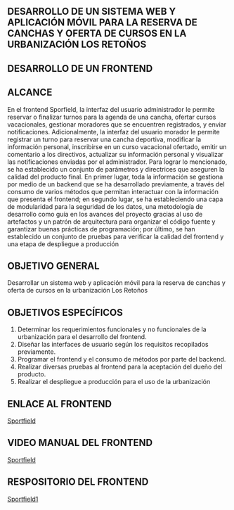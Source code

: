 ## DESARROLLO DE UN SISTEMA WEB Y APLICACIÓN MÓVIL PARA LA RESERVA DE CANCHAS Y OFERTA DE CURSOS EN LA URBANIZACIÓN LOS RETOÑOS
## DESARROLLO DE UN FRONTEND

## ALCANCE 
En el frontend Sporfield, la interfaz del usuario administrador le permite reservar o finalizar turnos para la agenda de una cancha, ofertar cursos vacacionales, gestionar moradores que se encuentren registrados, y enviar notificaciones. Adicionalmente, la interfaz del usuario morador le permite registrar un turno para reservar una cancha deportiva, modificar la información personal, inscribirse en un curso vacacional ofertado, emitir un comentario a los directivos, actualizar su información personal y visualizar las notificaciones enviadas por el administrador. Para lograr lo mencionado, se ha establecido un conjunto de parámetros y directrices que aseguren la calidad del producto final. En primer lugar, toda la información se gestiona por medio de un backend que se ha desarrollado previamente, a través del consumo de varios métodos que permitan interactuar con la información que presenta el frontend; en segundo lugar, se ha estableciendo una capa de modularidad para la seguridad de los datos, una metodología de desarrollo como guía en los avances del proyecto gracias al uso de artefactos y un patrón de arquitectura para organizar el código fuente y garantizar buenas prácticas de programación; por último, se han establecido un conjunto de pruebas para verificar la calidad del frontend y una etapa de despliegue a producción


## OBJETIVO GENERAL  
Desarrollar un sistema web y aplicación móvil para la reserva de canchas y oferta de cursos en la urbanización Los Retoños

## OBJETIVOS ESPECÍFICOS
1.	Determinar los requerimientos funcionales y no funcionales de la urbanización para el desarrollo del frontend. 
2.	Diseñar las interfaces de usuario según los requisitos recopilados previamente.
3.	Programar el frontend y el consumo de métodos por parte del backend.
4.	Realizar diversas pruebas al frontend para la aceptación del dueño del producto.
5.	Realizar el despliegue a producción para el uso de la urbanización

## ENLACE AL FRONTEND
[Sportfield](https://sportfield-489a8.web.app/)

## VIDEO MANUAL DEL FRONTEND
[Sportfield](https://www.youtube.com/watch?v=5NagvW0Xcpc&t=5s)

## RESPOSITORIO DEL FRONTEND
[Sportfield1](https://github.com/paulisaac116/Sportfield1/)

